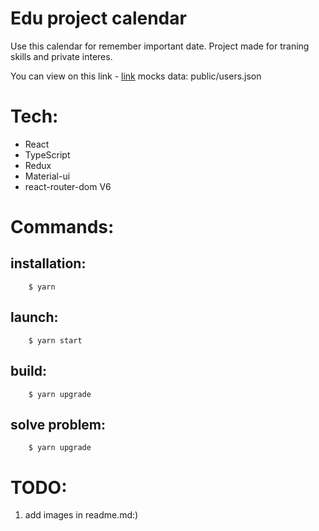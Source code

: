 # Edu project calendar 

Use this calendar for remember important date.
Project made for traning skills and private interes.

You can view on this link - [link](https://day-viewer.vercel.app/login)
mocks data: public/users.json

# Tech: 
 - React 
 - TypeScript 
 - Redux 
 - Material-ui
 - react-router-dom V6

# Commands:
## installation: 
```
    $ yarn
```

## launch: 
```
    $ yarn start
``` 

## build: 
```
    $ yarn upgrade
```

## solve problem: 
```
    $ yarn upgrade
```

# TODO:

1. add images in readme.md:)

